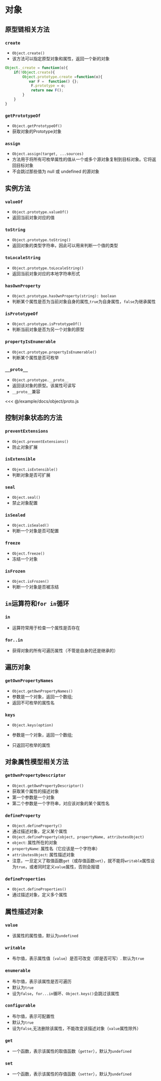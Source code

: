 # 对象

## 原型链相关方法

### `create`

- `Object.create()`
- 该方法可以指定原型对象和属性，返回一个新的对象

<CodeBlock>

```js
Object._create = function(o){
    if(!Object.create){
        Object.prototype.create =function(o){
           var F =  function() {};
            F.prototype = o;
            return new F();
        }
    }
}
```

</CodeBlock>

### `getPrototypeOf`

- `Object.getPrototypeOf()`
- 获取对象的Prototype对象

### `assign`

- `Object.assign(target, ...sources)`
- 方法用于将所有可枚举属性的值从一个或多个源对象复制到目标对象。它将返回目标对象
- 不会跳过那些值为 null 或 undefined 的源对象

## 实例方法

### `valueOf`

- `Object.prototype.valueOf()`
- 返回当前对象对应的值

### `toString`

- `Object.prototype.toString()`
- 返回对象的类型字符串，因此可以用来判断一个值的类型

### `toLocaleString`

- `Object.prototype.toLocaleString()`
- 返回当前对象对应的本地字符串形式

### `hasOwnProperty`

- `Object.prototype.hasOwnProperty(string): boolean`
- 判断某个属性是否为当前对象自身的属性,`true`为自身属性，`false`为继承属性

### `isPrototypeOf`

- `Object.prototype.isPrototypeOf()`
- 判断当前对象是否为另一个对象的原型

### `propertyIsEnumerable`

- `Object.prototype.propertyIsEnumerable()`
- 判断某个属性是否可枚举

### `__proto__`

- `Object.prototype.__proto__`
- 返回该对象的原型。该属性可读写
- `__proto__`兼容

<CodeBlock>

<<< @/example/docs/object/proto.js

</CodeBlock>

## 控制对象状态的方法

### `preventExtensions`

- `Object.preventExtensions()`
- 防止对象扩展

### `isExtensible`

- `Object.isExtensible()`
- 判断对象是否可扩展

### `seal`

- `Object.seal()`
- 禁止对象配置

### `isSealed`

- `Object.isSealed()`
- 判断一个对象是否可配置

### `freeze`

- `Object.freeze()`
- 冻结一个对象

### `isFrozen`

- `Object.isFrozen()`
- 判断一个对象是否被冻结

## `in`运算符和`for in`循环

### `in`

- 运算符常用于检查一个属性是否存在

### `for..in`

- 获得对象的所有可遍历属性（不管是自身的还是继承的）

## 遍历对象

### `getOwnPropertyNames`

- `Object.getOwnPropertyNames()`
- 参数是一个对象，返回一个数组;
- 返回不可枚举的属性名

### `keys`

- `Object.keys(option)`

- 参数是一个对象，返回一个数组;
- 只返回可枚举的属性

## 对象属性模型相关方法

### `getOwnPropertyDescriptor`

- `Object.getOwnPropertyDescriptor()`
- 获取某个属性的描述对象
- 第一个参数是一个对象
- 第二个参数是一个字符串，对应该对象的某个属性名

### `defineProperty`

- `Object.defineProperty()`
- 通过描述对象，定义某个属性
- `Object.defineProperty(object, propertyName, attributesObject)`
- `object`: 属性所在的对象
- `propertyName`: 属性名（它应该是一个字符串）
- `attributesObject`: 属性描述对象
- 注意，一旦定义了取值函数`get`（或存值函数`set`），就不能将`writable`属性设为`true`，或者同时定义`value`属性，否则会报错

### `defineProperties`

- `Object.defineProperties()`
- 通过描述对象，定义多个属性

## 属性描述对象

### `value`

- 该属性的属性值，默认为`undefined`

### `writable`

- 布尔值，表示属性值（`value`）是否可改变（即是否可写）. 默认为`true`

### `enumerable`

- 布尔值，表示该属性是否可遍历
- 默认为`true`
- 设为`false`，`for...in`循环、`Object.keys()`会跳过该属性

### `configurable`

- 布尔值，表示可配置性
- 默认为`true`
- 设为`false`,无法删除该属性，不能改变该描述对象（`value`属性除外）

### `get`

- 一个函数，表示该属性的取值函数（`getter`），默认为`undefined`

### `set`

- 一个函数，表示该属性的存值函数（`setter`），默认为`undefined`
